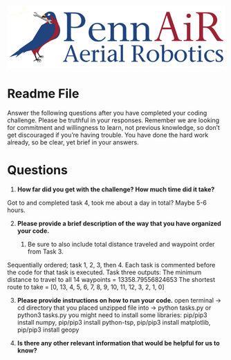 ![alt_text](logos/image1.png "image_tooltip")



# Readme File

Answer the following questions after you have completed your coding challenge. Please be truthful in your responses. Remember we are looking for commitment and willingness to learn, not previous knowledge, so don’t get discouraged if you’re having trouble. You have done the hard work already, so be clear, yet brief in your answers.


# Questions



1. **How far did you get with the challenge? How much time did it take?**

Got to and completed task 4, took me about a day in total? Maybe 5-6 hours.

2. **Please provide a brief description of the way that you have organized your code.**
    
    1. Be sure to also include total distance traveled and waypoint order from Task 3.

Sequentially ordered; task 1, 2, 3, then 4. Each task is commented before the code for that task is executed.
Task three outputs: 
    The minimum distance to travel to all 14 waypoints = 13358.79556824653
    The shortest route to take = [0, 13, 4, 5, 6, 7, 8, 9, 10, 11, 12, 3, 2, 1, 0]

3. **Please provide instructions on how to run your code.**
open terminal -> cd directory that you placed unzipped file into -> python tasks.py or python3 tasks.py
you might need to install some libraries:
    pip/pip3 install numpy, 
    pip/pip3 install python-tsp, 
    pip/pip3 install matplotlib, 
    pip/pip3 install geopy

4. **Is there any other relevant information that would be helpful for us to know?**
